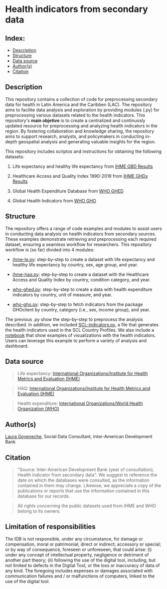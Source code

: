 # Health indicators from secondary data

## Index: 
- [Description](#description)
- [Structure](#structure)
- [Data source](#data-source)
- [Author(s)](#authors)
- [Citation](#citation)

## Description 
This repository contains a collection of code for preprocessing secondary data for health in Latin America and the Caribben (LAC). The repository aims to facilite data analysis and exploration by providing modules (.py) for preprocessing various datasets related to the health indicators. This repository's **main objetive** is to create a centralized and continuosly updated resource for preprocessing and analyzing health indicators in the region. By fostering collaboration and knowledge sharing, the repository aims to support research, analysts, and policymakers in conducting in-depth geospatial analysis and generating valuable insights for the region. 

This repository includes scriptos and instructions for obtaining the following datasets: 

1. Life expectancy and healthy life expectancy from [IHME GBD Results](https://vizhub.healthdata.org/gbd-results/)

2. Healthcare Access and Quality Index 1990-2019 from [IHME GHDx Results](https://ghdx.healthdata.org/record/ihme-data/gbd-2019-healthcare-access-and-quality-1990-2019)

3. Global Health Expenditure Database from [WHO GHED](https://apps.who.int/nha/database)

4. Global Health Indicators from [WHO GHO](https://www.who.int/data/gho/data/indicators)

## Structure
The repository offers a range of code examples and modules to assist users in conducting data analysis on health indicators from secondary sources. These examples demonstrate retrieving and preprocessing each required dataset, ensuring a seamless workflow for researchers. This repository workflow is (so far) divided into 4 modules:

- [ihme-le.py](https://github.com/BID-DATA/indicators_health_secondary_data/blob/main/source/ihme-le.py): step-by-step to create a dataset with life expectancy and healthy life expectancy by country, sex, age group, and year. 

- [ihme-haq.py](https://github.com/BID-DATA/indicators_health_secondary_data/blob/main/source/ihme-haq.py): step-by-step to create a dataset with the Healthcare Access and Quality Index by country, condition category, and year. 

- [who-ghed.py](https://github.com/BID-DATA/indicators_health_secondary_data/blob/main/source/who-ghed.py): step-by-step to create a data with health expenditure indicators by country, unit of measure, and year. 

- [who-gho.py](https://github.com/BID-DATA/indicators_health_secondary_data/blob/main/source/who-gho.py): step-by-step to fetch indicators from the package GHOclient by country, category (i.e., sex, income group), and year. 

The previous .py show the step-by-step to preprocess the analysis described. In addition, we included [SCL-indicators.py](https://github.com/BID-DATA/indicators_health_secondary_data/blob/main/source/scl-indicators.py), a file that generates the health indicators used in the SCL Country Profiles. We also include a [notebook](https://github.com/BID-DATA/indicators_health_secondary_data/blob/main/examples/dashboard-figures.ipynb) that show examples of visualizations with the health indicators. Users can leverage this example to perform a variety of analysis and dashboard. 

## Data source
> Life expectancy: [International Organizations/Institute for Health Metrics and Evaluation (IHME)](https://scldata.iadb.org/app/folder/6A7ABB29-6A5D-4EDC-BFBD-BF8DF8C0DAAA)

> HAQ: [International Organizations/Institute for Health Metrics and Evaluation (IHME)](https://scldata.iadb.org/app/folder/1C07C56B-4717-4970-B016-9F812276B28C)

> Health expenditure: [International Organizations/World Health Organization (WHO)](https://scldata.iadb.org/app/folder/AAA992DC-495D-4E14-A732-7CA4AF9934A6)

## Author(s)
[Laura Goyeneche](https://github.com/lgoyenec), Social Data Consultant, Inter-American Development Bank

## Citation
> "Source: Inter-American Development Bank (year of consultation), Health indicator from secondary data". We suggest to reference the date on which the databases were consulted, as the information contained in them may change. Likewise, we appreciate a copy of the publications or reports that use the information contained in this database for our records.

> All rights concerning the public datasets used from IHME and WHO belong to its owners.

## Limitation of responsibilities
The IDB is not responsible, under any circumstance, for damage or compensation, moral or patrimonial; direct or indirect; accessory or special; or by way of consequence, foreseen or unforeseen, that could arise: (i) under any concept of intellectual property, negligence or detriment of another part theory; (ii) following the use of the digital tool, including, but not limited to defects in the Digital Tool, or the loss or inaccuracy of data of any kind. The foregoing includes expenses or damages associated with communication failures and / or malfunctions of computers, linked to the use of the digital tool.
